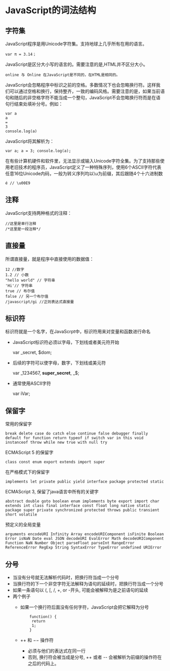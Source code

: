 
# JavaScript的词法结构

## 字符集

JavaScript程序是用Unicode字符集。支持地球上几乎所有在用的语言。

    var π = 3.14；

JavaScript是区分大小写的语言的。需要注意的是,HTML并不区分大小。

    online 与 Online 在JavaScript是不同的，在HTML是相同的。

JavaScript会忽略程序中标识之前的空格。多数情况下也会忽略换行符。这样我们可以通过空格和换行，保持整齐，一致的编码风格。需要注意的是，如果当前语句和随后的非空格字符不能当成一个整句，JavaScript不会忽略换行符而是在语句行结束处填补分号。例如：

    var a
    a
    =
    3
    console.log(a)
JavaScript将其解析为：

    var a; a = 3; console.log(a);

在有些计算机硬件和软件里，无法显示或输入Unicode字符全集。为了支持那些使用老旧技术的程序员，JavaScript定义了一种特殊序列，使用6个ASCII字符代表任意16位Unicode内码，一般为转义序列均以\u为前缀，其后跟随4个十六进制数

    é // \u00E9

## 注释

JavaScript支持两种格式的注释：
   
    //这里是单行注释
    /*这里是一段注释*/

## 直接量

所谓直接量，就是程序中直接使用的数据值：

    12 //数字
    1.2 // 小数
    "hello world" // 字符串
    'Hi'// 字符串
    true // 布尔值
    false // 另一个布尔值
    /javascript/gi //正则表达式直接量

## 标识符

标识符就是一个名字，在JavaScrpt中，标识符用来对变量和函数进行命名

* JavaScript标识符必须以字母，下划线或者美元符开始
    
    var _secret, $dom;

* 后续的字符可以使字母，数字，下划线或美元符

    var _1234567, __super_secret__, _$;

* 通常使用ASCII字符

    var iVar;

## 保留字

常用的保留字

    break delete case do catch else continue false debugger finally default for function return typeof if switch var in this void instanceof throw while new true with null try

ECMAScript 5 的保留字

    class const enum export extends import super

在严格模式下的保留字

    implements let private public yield interface package protected static

ECMAScript 3, 保留了java语言中所有的关键字

    abstract double goto boolean enum implements byte export import char extends int class final interface const float long native static package super private synchronized protected throws public transient short volatile

预定义的全局变量

    arguments encodeURI Infinity Array encodeURIComponent isFinite Boolean Error isNaN Date eval JSON decodeURI EvalError Math decodeURIComponent Function NaN Number Object parseFloat parseInt RangeError ReferenceError RegExp String SyntaxError TypeError undefined URIError

## 分号

* 当没有分号就无法解析代码时，把换行符当成一个分号
* 当换行符的下一个非空字符无法解释为语句的延续时，把换行符当成一个分号
* 如果一条语句以 (, [, /, +, or -开头, 可能会被解释为是之前语句的延续
* 两个例子
  * 如果一个换行符后面没有任何字符，JavaScript会把它解释为分号

            function() {
             return
             1;
            }

      
  * ++ 和 −− 操作符
      * 必须与他们的表达式在同一行
      * 否则, 换行符会被当成是分号, ++ 或者 -- 会被解析为前缀的操作符在之后的代码上。

